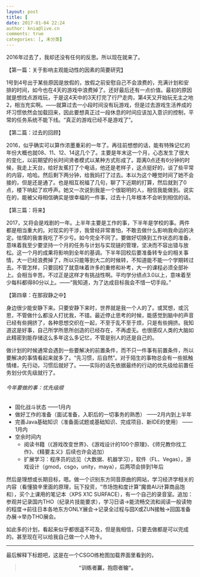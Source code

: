 ```yaml
---
layout: post
title: [
date: 2017-01-04 22:24
author: knia@live.cn
comments: true
categories: [, 未分类]
---
```

2016年过去了，我却还没有任何的反思。所以现在就来了。<!--more-->

【第一篇：关于影响主观能动性的因素的简要研究】

1号到4号出于某些原因是放假的，放假之前安慰自己不会浪费的，充满计划和安排的时间，如今也在4天的游戏中浪费掉了。还好最后还有一点价值。最初的原因就是想找点游戏玩，于是这4天中的3天打完了行尸走肉，第4天又开始玩无主之地2，相当充实啊。——就算过去一小段时间没有玩游戏，但是过去游戏生活养成的坏习惯依然会加载回来，因此要想真正过一段休息的时间应该加入意识的控制，平常的任务系统不能下线。“真正的游戏已经不是游戏了”。

【第二篇：过去的回顾】

2016，似乎确实可以算作浓墨重彩的一年了。再往前想想的话，能有特殊记忆的年份大概也就08、11、12、14这几个了。主要是年末这一个月，心态发生了很大的变化，以前期望的长时间贤者模式以某种方式形成了。距离0点还有6分钟的时候，我走上天台，给好友蕉打了个电话，他还是老样子，这点挺好的，谈了些平常的内容，哈哈。然后剩下两分钟，给我妈打了过去。本以为这个睡觉时间了她不会接的，但是还是通了。也是相互祝福了几句，聊了下近期的打算，然后就到了0点，楼下响起了欢呼声。她又一次说到我是一个很聪明的人，相信我能做到。说实在的，能被父母相信确实是很幸福的一件事，过去十几年根本不会听到相信的话。

【第三篇：将来】

2017，又将会是戏剧的一年。上半年主要是工作的事，下半年是学校的事。两件都是相当重大的。对现实的干涉，我曾经非常害怕，不敢去做什么影响我命运的决定。怯懦的我害我吃了不少亏。如今完全不同了。要做好切换到工作状态的准备，意味着我至少要坚持一个月的任务与计划与实现链的管理，坚决而不容出错与放松。这一个月的成果将影响到全年的基调。下半年回校后要准备转专业的相关事情，大一已经浪费掉了，所以只能等到大二的时候转，不知道能不能一个学期转过去。不管怎样，只要回校了就意味着许多的重修和补考，大一的课程必须全部补上。会相当辛苦。不过正是这样才有挑战性啊。平均学分绩点3.0以上，意味着至少每科都得80分以上。——“我知道，为了达成目标我会不惜一切手段。”

【第四章：在那寂静之中】

身边很少能安静下来。只要安静下来时，世界就是我一个人的了。或冥想，或沉思，不管做什么都没人打扰我，不错。最近停止思考的时候，能感觉到脑中的声音已经有些拥挤了，各种思想交织在一起，不至于乱不至于烦，只是有些拥挤。我知道这是好事，自己所学所思所创造的已经存在，不再虚无。也很感叹人类的大脑如此精密到能存储这么多年这么多记忆，不管是别人的还是自己的。

做计划的时候通常会遇到一些要解决的前置条件，而不只一件事有前置条件，所以要解决的事情看起来就多了。“先习惯，后自然”。对于陌生的事物总会有一些抵触情绪，先行动，习惯后就好了。——实际的话先依据最终的行动的优先级给前置任务划分优先级就行了。
<h6>今年要做的事：优先级顺</h6>
<ul>
 	<li>固化战斗状态 ——1月内</li>
 	<li>做好工作的准备（面试准备，入职后的一切事务的熟悉） ——2月内到上半年</li>
 	<li>完善Java基础知识（准备面试题或基础知识、完成项目、新IDE的使用） ——1月内</li>
 	<li>空余时间内
<ul>
 	<li>阅读书籍（《游戏改变世界》、《游戏设计的100个原理》、《师兄教你找工作》、《精要主义》后续也许会追加）</li>
 	<li>扩展学习：程序员的远见（大数据、机器学习），软件（FL、Vegas），游戏设计（gmod，csgo，unity，maya），后两项会排到1年后</li>
</ul>
</li>
</ul>
然后是理想或长期目标，嗯。做一个识别东方同音原曲的网站，学习经济学相关的内容（看懂狼辛里面的原理，玩下投资，“市场饱和度计算”魔兽AU计算商品饱和），买个上课用的笔记本（XPS X1C SURFACE），有一个自己的录音室。追加：参观并记录国内THO（纪录片技能要求），学习日语→能流畅交流和阅读一般读物的程度→前往日本各地东方ONLY展会→记录全过程与囧X或ZUN接触→回国准备办展→举办THO展会。

如此多的计划，看起来似乎都很遥不可及，但是我相信，只要去做都是可以完成的。甚至现在可以给我自己做一个人物卡。

<hr />

最后解释下标题吧，这是在一个CSGO练枪图加载界面里看到的，
<blockquote>
<p style="text-align: center;"><strong>“训练者赢，抱怨者输”。</strong></p>
</blockquote>
&nbsp;
